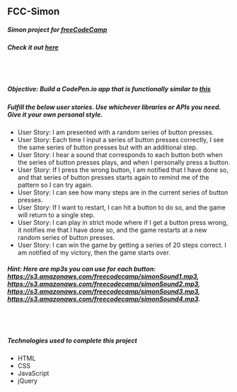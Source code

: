 ## FCC-Simon
##### Simon project for [freeCodeCamp](https://www.freecodecamp.org)
##### Check it out [here](https://mot01.github.io/FCC-Simon/)

<br/>
<br/>

##### Objective: Build a CodePen.io app that is functionally similar to [this](https://codepen.io/FreeCodeCamp/full/obYBjE)
##### Fulfill the below user stories. Use whichever libraries or APIs you need. Give it your own personal style.
- User Story: I am presented with a random series of button presses.
- User Story: Each time I input a series of button presses correctly, I see the same series of button presses but with an additional step.
- User Story: I hear a sound that corresponds to each button both when the series of button presses plays, and when I personally press a button.
- User Story: If I press the wrong button, I am notified that I have done so, and that series of button presses starts again to remind me of the pattern so I can try again.
- User Story: I can see how many steps are in the current series of button presses.
- User Story: If I want to restart, I can hit a button to do so, and the game will return to a single step.
- User Story: I can play in strict mode where if I get a button press wrong, it notifies me that I have done so, and the game restarts at a new random series of button presses.
- User Story: I can win the game by getting a series of 20 steps correct. I am notified of my victory, then the game starts over.

##### Hint: Here are mp3s you can use for each button: https://s3.amazonaws.com/freecodecamp/simonSound1.mp3, https://s3.amazonaws.com/freecodecamp/simonSound2.mp3, https://s3.amazonaws.com/freecodecamp/simonSound3.mp3, https://s3.amazonaws.com/freecodecamp/simonSound4.mp3.

<br/>
<br/>

##### Technologies used to complete this project
- HTML
- CSS
- JavaScript
- jQuery
